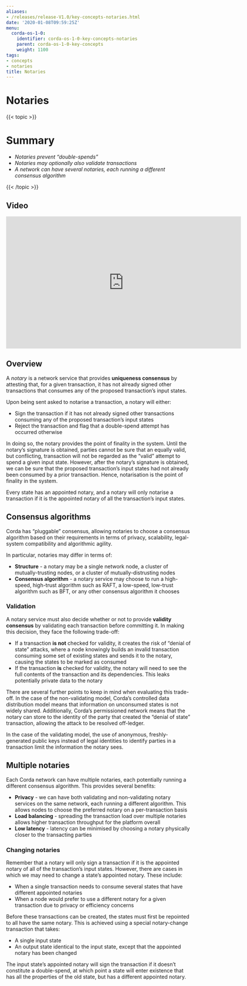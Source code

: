 ```yaml
---
aliases:
- /releases/release-V1.0/key-concepts-notaries.html
date: '2020-01-08T09:59:25Z'
menu:
  corda-os-1-0:
    identifier: corda-os-1-0-key-concepts-notaries
    parent: corda-os-1-0-key-concepts
    weight: 1100
tags:
- concepts
- notaries
title: Notaries
---
```



# Notaries


{{< topic >}}

# Summary


* *Notaries prevent “double-spends”*
* *Notaries may optionally also validate transactions*
* *A network can have several notaries, each running a different consensus algorithm*


{{< /topic >}}

## Video

<iframe src="https://player.vimeo.com/video/214138458" width="640" height="360" frameborder="0" webkitallowfullscreen="true" mozallowfullscreen="true" allowfullscreen="true"></iframe>


<p></p>


## Overview

A *notary* is a network service that provides **uniqueness consensus** by attesting that, for a given transaction, it
has not already signed other transactions that consumes any of the proposed transaction’s input states.

Upon being sent asked to notarise a transaction, a notary will either:


* Sign the transaction if it has not already signed other transactions consuming any of the proposed transaction’s
input states
* Reject the transaction and flag that a double-spend attempt has occurred otherwise

In doing so, the notary provides the point of finality in the system. Until the notary’s signature is obtained, parties
cannot be sure that an equally valid, but conflicting, transaction will not be regarded as the “valid” attempt to spend
a given input state. However, after the notary’s signature is obtained, we can be sure that the proposed
transaction’s input states had not already been consumed by a prior transaction. Hence, notarisation is the point
of finality in the system.

Every state has an appointed notary, and a notary will only notarise a transaction if it is the appointed notary
of all the transaction’s input states.


## Consensus algorithms

Corda has “pluggable” consensus, allowing notaries to choose a consensus algorithm based on their requirements in
terms of privacy, scalability, legal-system compatibility and algorithmic agility.

In particular, notaries may differ in terms of:


* **Structure** - a notary may be a single network node, a cluster of mutually-trusting nodes, or a cluster of
mutually-distrusting nodes
* **Consensus algorithm** - a notary service may choose to run a high-speed, high-trust algorithm such as RAFT, a
low-speed, low-trust algorithm such as BFT, or any other consensus algorithm it chooses


### Validation

A notary service must also decide whether or not to provide **validity consensus** by validating each transaction
before committing it. In making this decision, they face the following trade-off:


* If a transaction **is not** checked for validity, it creates the risk of “denial of state” attacks, where a node
knowingly builds an invalid transaction consuming some set of existing states and sends it to the
notary, causing the states to be marked as consumed
* If the transaction **is** checked for validity, the notary will need to see the full contents of the transaction and
its dependencies. This leaks potentially private data to the notary

There are several further points to keep in mind when evaluating this trade-off. In the case of the non-validating
model, Corda’s controlled data distribution model means that information on unconsumed states is not widely shared.
Additionally, Corda’s permissioned network means that the notary can store to the identity of the party that created
the “denial of state” transaction, allowing the attack to be resolved off-ledger.

In the case of the validating model, the use of anonymous, freshly-generated public keys instead of legal identities to
identify parties in a transaction limit the information the notary sees.


## Multiple notaries

Each Corda network can have multiple notaries, each potentially running a different consensus algorithm. This provides
several benefits:


* **Privacy** - we can have both validating and non-validating notary services on the same network, each running a
different algorithm. This allows nodes to choose the preferred notary on a per-transaction basis
* **Load balancing** - spreading the transaction load over multiple notaries allows higher transaction throughput for
the platform overall
* **Low latency** - latency can be minimised by choosing a notary physically closer to the transacting parties


### Changing notaries

Remember that a notary will only sign a transaction if it is the appointed notary of all of the transaction’s input
states. However, there are cases in which we may need to change a state’s appointed notary. These include:


* When a single transaction needs to consume several states that have different appointed notaries
* When a node would prefer to use a different notary for a given transaction due to privacy or efficiency concerns

Before these transactions can be created, the states must first be repointed to all have the same notary. This is
achieved using a special notary-change transaction that takes:


* A single input state
* An output state identical to the input state, except that the appointed notary has been changed

The input state’s appointed notary will sign the transaction if it doesn’t constitute a double-spend, at which point
a state will enter existence that has all the properties of the old state, but has a different appointed notary.

